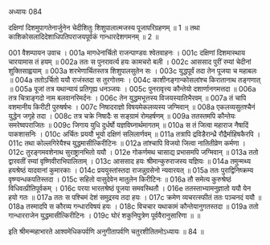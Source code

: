 अध्यायः 084

दक्षिणां दिशमुपागतेनार्जुनेन चेदीशितुः शिशुपालात्मजस्य पूजापरिग्रहणम् ॥ 1 ॥ तथा काशिकोसलादिदेशाधिपतिपराजयपूर्वकं गान्धारदेशगमनम् ॥ 2 ॥

001	वैशम्पायन उवाच ।
001a	मागधेनार्चितो राजन्पाण्डवः श्वेतवाहनः ।
001c	दक्षिणां दिशमास्थाय चारयामास तं हयम् ॥
002a	ततः स पुनरावर्त्य हयः कामचरो बली ।
002c	आससाद पुरीं रम्यां चेदीनां शुक्तिसाह्वयाम् ॥
003a	शरभेणार्चितस्तत्र शिशुपालसुतेन सः ।
003c	युद्धपूर्वं तदा तेन पूजया च महाबलः ॥
004a	ततोऽर्चितो ययौ राजंस्तदा स तुरगोत्तमः ।
004c	काशीनङ्गान्कोसलांश्च किरातानाथ तङ्गणात् ॥
005a	पूजां तत्र यथान्यायं प्रतिगृह्य धनञ्जयः ।
005c	पुनरावृत्त्य कौन्तेयो दशार्णानगमत्तदा ॥
006a	तत्र चित्राङ्गदो नाम बलवानरिमर्दनः ।
006c	तेन युद्धमभूत्तस्य विजयस्यातिभैरवम् ॥
007a	तं चापि वशमानीय किरीटी पुरुषर्षभः ।
007c	निषादराज्ञो विषयमेकलव्यस्य जग्मिवान् ॥
008a	एकलव्यसुतश्चैनं युद्धेन जगृहे तदा ।
008c	तत्र चक्रे निषादैः स सङ्ग्रामं रोमहर्षणम् ॥
009a	ततस्तमपि कौन्तेयः समरेष्वपराजितः ॥
009c	जिगाय युधि दुर्धर्षो यज्ञविघ्नार्थमागतम् ॥
010a	स तं जित्वा महाराज नैषादिं पाकशासनिः ।
010c	अर्चितः प्रययौ भूयो दक्षिणं सलिलार्णवम् ॥
011a	तत्रापि द्रविडैरान्ध्रै रौद्रैर्माहिषकैरपि ।
011c	तथा कोल्लगिरेयैश्च युद्धमासीत्किरीटिनः ॥
012a	तांश्चापि विजयो जित्वा नातितीव्रेण कर्मणा ।
012c	तुरङ्गमवशेनाथ सुराष्ट्रानभितो ययौ ।
012e	गोकर्णमथ चासाद्य प्रभासमपि जग्मिवान् ॥
013a	ततो द्वारवतीं रम्यां वृष्णिवीराभिपालिताम् ।
013c	आससाद हयः श्रीमान्कुरुराजस्य यज्ञियः ॥
014a	तमुन्मथ्य हयश्रेष्ठं यादवानां कुमारकाः ।
014c	प्रययुस्तांस्तदा राजन्नुग्रसेनो न्यवारयत् ॥
015a	ततः पुराद्विनिष्क्रम्य वृष्ण्यन्धकपतिस्तदा ।
015c	सहितो वासुदेवेन मातुलेन किरीटिनः ॥
016a	तौ समेत्य कुरुश्रेष्ठं विधिवत्प्रीतिपूर्वकम् ।
016c	परया भारतश्रेष्ठं पूजया समवस्थितौ ।
016e	ततस्ताभ्यामनुज्ञातो ययौ येन हयो गतः ॥
017a	ततः स पश्चिमं देशं समुद्रस्य तदा हयः ।
017c	क्रमेण व्यचरत्स्फीतं ततः पञ्चनदं ययौ ॥
018a	तस्मादपि स कौरव्य गन्धारविषयं हयः ।
018c	विचचार यथाकामं कौन्तेयानुगतस्तदा ॥
019a	ततो गान्धारराजेन युद्धमासीत्किरीटिनः ।
019c	घोरं शकुनिपुत्रेण पूर्ववैरानुसारिणा ॥ ॥

इति श्रीमन्महाभारते आश्वमेधिकपर्वणि अनुगीतापर्वणि चतुरशीतितमोऽध्यायः ॥ 84 ॥
